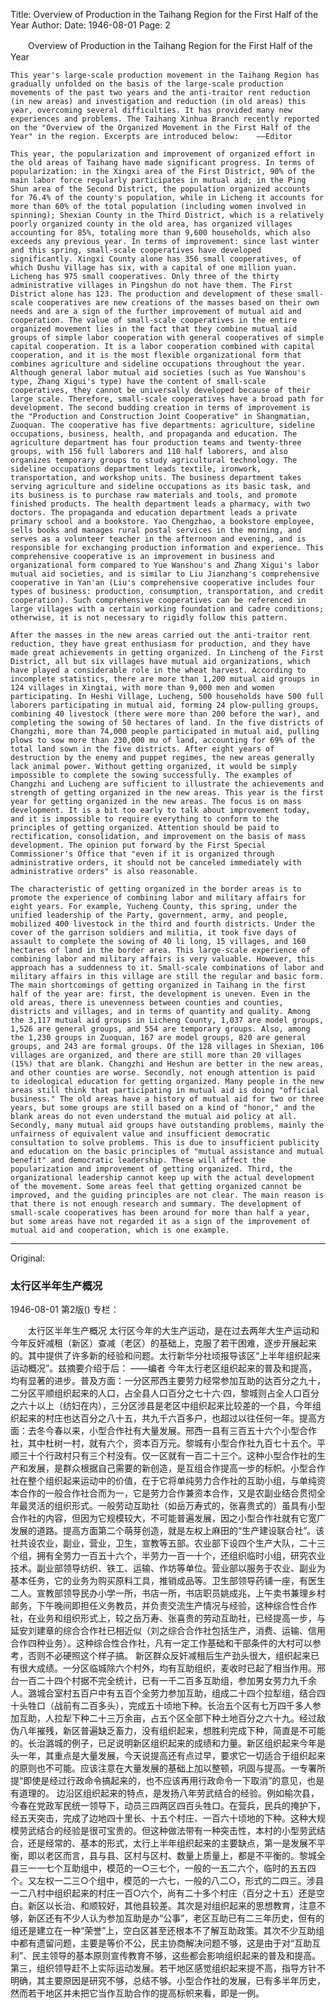 Title: Overview of Production in the Taihang Region for the First Half of the Year
Author:
Date: 1946-08-01
Page: 2

　　Overview of Production in the Taihang Region for the First Half of the Year

    This year's large-scale production movement in the Taihang Region has gradually unfolded on the basis of the large-scale production movements of the past two years and the anti-traitor rent reduction (in new areas) and investigation and reduction (in old areas) this year, overcoming several difficulties. It has provided many new experiences and problems. The Taihang Xinhua Branch recently reported on the "Overview of the Organized Movement in the First Half of the Year" in the region. Excerpts are introduced below:    ——Editor

    This year, the popularization and improvement of organized effort in the old areas of Taihang have made significant progress. In terms of popularization: in the Xingxi area of the First District, 90% of the main labor force regularly participates in mutual aid; in the Ping Shun area of the Second District, the population organized accounts for 76.4% of the county's population, while in Licheng it accounts for more than 60% of the total population (including women involved in spinning); Shexian County in the Third District, which is a relatively poorly organized county in the old area, has organized villages accounting for 85%, totaling more than 9,600 households, which also exceeds any previous year. In terms of improvement: since last winter and this spring, small-scale cooperatives have developed significantly. Xingxi County alone has 356 small cooperatives, of which Dushu Village has six, with a capital of one million yuan. Licheng has 975 small cooperatives. Only three of the thirty administrative villages in Pingshun do not have them. The First District alone has 123. The production and development of these small-scale cooperatives are new creations of the masses based on their own needs and are a sign of the further improvement of mutual aid and cooperation. The value of small-scale cooperatives in the entire organized movement lies in the fact that they combine mutual aid groups of simple labor cooperation with general cooperatives of simple capital cooperation. It is a labor cooperation combined with capital cooperation, and it is the most flexible organizational form that combines agriculture and sideline occupations throughout the year. Although general labor mutual aid societies (such as Yue Wanshou's type, Zhang Xigui's type) have the content of small-scale cooperatives, they cannot be universally developed because of their large scale. Therefore, small-scale cooperatives have a broad path for development. The second budding creation in terms of improvement is the "Production and Construction Joint Cooperative" in Shangmatian, Zuoquan. The cooperative has five departments: agriculture, sideline occupations, business, health, and propaganda and education. The agriculture department has four production teams and twenty-three groups, with 156 full laborers and 110 half laborers, and also organizes temporary groups to study agricultural technology. The sideline occupations department leads textile, ironwork, transportation, and workshop units. The business department takes serving agriculture and sideline occupations as its basic task, and its business is to purchase raw materials and tools, and promote finished products. The health department leads a pharmacy, with two doctors. The propaganda and education department leads a private primary school and a bookstore. Yao Chengzhao, a bookstore employee, sells books and manages rural postal services in the morning, and serves as a volunteer teacher in the afternoon and evening, and is responsible for exchanging production information and experience. This comprehensive cooperative is an improvement in business and organizational form compared to Yue Wanshou's and Zhang Xigui's labor mutual aid societies, and is similar to Liu Jianzhang's comprehensive cooperative in Yan'an (Liu's comprehensive cooperative includes four types of business: production, consumption, transportation, and credit cooperation). Such comprehensive cooperatives can be referenced in large villages with a certain working foundation and cadre conditions; otherwise, it is not necessary to rigidly follow this pattern.

    After the masses in the new areas carried out the anti-traitor rent reduction, they have great enthusiasm for production, and they have made great achievements in getting organized. In Lincheng of the First District, all but six villages have mutual aid organizations, which have played a considerable role in the wheat harvest. According to incomplete statistics, there are more than 1,200 mutual aid groups in 124 villages in Xingtai, with more than 9,000 men and women participating. In Heshi Village, Lucheng, 500 households have 500 full laborers participating in mutual aid, forming 24 plow-pulling groups, combining 40 livestock (there were more than 200 before the war), and completing the sowing of 50 hectares of land. In the five districts of Changzhi, more than 74,000 people participated in mutual aid, pulling plows to sow more than 230,000 mu of land, accounting for 69% of the total land sown in the five districts. After eight years of destruction by the enemy and puppet regimes, the new areas generally lack animal power. Without getting organized, it would be simply impossible to complete the sowing successfully. The examples of Changzhi and Lucheng are sufficient to illustrate the achievements and strength of getting organized in the new areas. This year is the first year for getting organized in the new areas. The focus is on mass development. It is a bit too early to talk about improvement today, and it is impossible to require everything to conform to the principles of getting organized. Attention should be paid to rectification, consolidation, and improvement on the basis of mass development. The opinion put forward by the First Special Commissioner's Office that "even if it is organized through administrative orders, it should not be canceled immediately with administrative orders" is also reasonable.

    The characteristic of getting organized in the border areas is to promote the experience of combining labor and military affairs for eight years. For example, Yucheng County, this spring, under the unified leadership of the Party, government, army, and people, mobilized 400 livestock in the third and fourth districts. Under the cover of the garrison soldiers and militia, it took five days of assault to complete the sowing of 40 li long, 15 villages, and 160 hectares of land in the border area. This large-scale experience of combining labor and military affairs is very valuable. However, this approach has a suddenness to it. Small-scale combinations of labor and military affairs in this village are still the regular and basic form. The main shortcomings of getting organized in Taihang in the first half of the year are: first, the development is uneven. Even in the old areas, there is unevenness between counties and counties, districts and villages, and in terms of quantity and quality. Among the 3,117 mutual aid groups in Licheng County, 1,037 are model groups, 1,526 are general groups, and 554 are temporary groups. Also, among the 1,230 groups in Zuoquan, 167 are model groups, 820 are general groups, and 243 are formal groups. Of the 128 villages in Shexian, 106 villages are organized, and there are still more than 20 villages (15%) that are blank. Changzhi and Heshun are better in the new areas, and other counties are worse. Secondly, not enough attention is paid to ideological education for getting organized. Many people in the new areas still think that participating in mutual aid is doing "official business." The old areas have a history of mutual aid for two or three years, but some groups are still based on a kind of "honor," and the blank areas do not even understand the mutual aid policy at all. Secondly, many mutual aid groups have outstanding problems, mainly the unfairness of equivalent value and insufficient democratic consultation to solve problems. This is due to insufficient publicity and education on the basic principles of "mutual assistance and mutual benefit" and democratic leadership. These will affect the popularization and improvement of getting organized. Third, the organizational leadership cannot keep up with the actual development of the movement. Some areas feel that getting organized cannot be improved, and the guiding principles are not clear. The main reason is that there is not enough research and summary. The development of small-scale cooperatives has been around for more than half a year, but some areas have not regarded it as a sign of the improvement of mutual aid and cooperation, which is one example.



<hr /> 

Original: 


### 太行区半年生产概况

1946-08-01
第2版()
专栏：

　　太行区半年生产概况
    太行区今年的大生产运动，是在过去两年大生产运动和今年反奸减租（新区）查减（老区）的基础上，克服了若干困难，逐步开展起来的。其中提供了许多新的经验和问题。太行新华分社顷报导该区“上半年组织起来运动概况”。兹摘要介绍于后：    ——编者
    今年太行老区组织起来的普及和提高，均有显著的进步。普及方面：一分区邢西主要劳力经常参加互助的达百分之九十，二分区平顺组织起来的人口，占全县人口百分之七十六·四，黎城则占全人口百分之六十以上（纺妇在内），三分区涉县是老区中组织起来比较差的一个县，今年组织起来的村庄也达百分之八十五，共九千六百多户，也超过以往任何一年。提高方面：去冬今春以来，小型合作社有大量发展。邢西一县有三百五十六个小型合作社，其中杜树一村，就有六个，资本百万元。黎城有小型合作社九百七十五个。平顺三十个行政村只有三个村没有。仅一区就有一百二十三个。这种小型合作社的生产和发展，是群众根据自己需要的新创造，是互组合作提高一步的标帜。小型合作社在整个组织起来运动中的价值，在于它将单纯劳力合作社的互助小组，与单纯资本合作的一般合作社合而为一，它是劳力合作兼资本合作，又是农副业结合贯彻全年最灵活的组织形式。一般劳动互助社（如岳万寿式的，张喜贵式的）虽具有小型合作社的内容，但因为它规模较大，不可能普遍发展，因之小型合作社就有它宽广发展的道路。提高方面第二个萌芽创造，就是左权上麻田的“生产建设联合社”。该社共设农业，副业，营业，卫生，宣教等五部。农业部下设四个生产大队，二十三个组，拥有全劳力一百五十六个，半劳力一百一十个，还组织临时小组，研究农业技术。副业部领导纺织、铁工、运输、作坊等单位。营业部以服务于农业、副业为基本任务，它的业务为购买原料工具，推销成品等。卫生部领导药铺一座，有医生二人。宣教部领导民办小学一所，书店一所，书店职员姚成兆，上午卖书兼理乡村邮务，下午晚间即担任义务教员，并负责交流生产情况与经验，这种综合性合作社，在业务和组织形式上，较之岳万寿、张喜贵的劳动互助社，已经提高一步，与延安刘建章的综合合作社已相近似（刘之综合合作社包括生产，消费、运输、信用合作四种业务）。这种综合性合作社，凡有一定工作基础和干部条件的大村可以参考，否则不必硬照这个样子搞。
    新区群众反奸减租后生产劲头很大，组织起来已有很大成绩。一分区临城除六个村外，均有互助组织，麦收时已起了相当作用。邢台一百二十四个村据不完全统计，已有一千二百多互助组，参加男女劳力九千余人。潞城合室村五百户中有五百个全劳力参加互助，组成二十四个拉犁组，结合四十头牲口（战前有二百多头），完成五十顷地下种。长治五个区有七万四千多人参加互助，人拉犁下种二十三万余亩，占五个区全部下种土地百分之六十九。经过敌伪八年摧残，新区普遍缺乏畜力，没有组织起来，想胜利完成下种，简直是不可能的。长治潞城的例子，已足说明新区组织起来的成绩和力量。新区组织起来今年是头一年，其重点是大量发展，今天说提高还有点过早，要求它一切适合于组织起来的原则也不可能。应该注意在大量发展的基础上加以整顿，巩固与提高。一专署所提“即使是经过行政命令搞起来的，也不应该再用行政命令一下取消”的意见，也是有道理的。
    边沿区组织起来的特点，是发扬八年劳武结合的经验。例如榆次县，今春在党政军民统一领导下，动员三四两区四百头牲口。在营兵，民兵的掩护下，经五天突击，完成了边地四十里长、十五个村庄、一百六十顷地的下种。这种大规模劳武结合的经验是很可宝贵的。但这种做法带有一种突击性，本村的小型劳武结合，还是经常的、基本的形式，太行上半年组织起来的主要缺点，第一是发展不平衡，即以老区而言，县与县、区村与区村、数量上质量上，都是不平衡的。黎城全县三一一七个互助组中，模范的一○三七个，一般的一五二六个，临时的五五四个。又左权一二三○个组中，模范的一六七，一般的八二○，形式的二四三。涉县一二八村中组织起来的村庄一百○六个，尚有二十多个村庄（百分之十五）还是空白。新区以长治、和顺较好，其他县较差。其次是对组织起来的思想教育，注意不够，新区还有不少人认为参加互助是办“公事”，老区互助已有二三年历史，但有的组还是建立在一种“荣誉”上，空白区甚至还根本不了解互助政策。其次不少互助组中都有遗留问题，主要是等价不公，民主协商解决问题不够，这是由于对“互助互利”、民主领导的基本原则宣传教育不够，这些都会影响组织起来的普及和提高。第三，组织领导赶不上实际运动发展。若干地区感觉组织起来提不高，指导方针不明确，其主要原因是研究不够，总结不够。小型合作社的发展，已有多半年历史，然而若干地区并未把它当作互助合作的提高标帜来看，即是一例。
